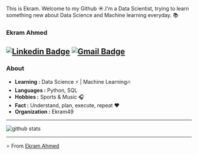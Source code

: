 This is Ekram. Welcome to my Github :sunny:.I'm a Data Scientist, trying to learn something new  about Data Science and Machine learning everyday. :books:
### Ekram Ahmed 
 [![Linkedin Badge](https://img.shields.io/badge/-Ekram_Ahmed-blue?style=flat-square&logo=Linkedin&logoColor=white&link=https://www.linkedin.com/in/ekram-ullah-ahmed/)](https://www.linkedin.com/in/ekram-ullah-ahmed/) [![Gmail Badge](https://img.shields.io/badge/-ekramullahzaki@gmail.com-c14438?style=flat-square&logo=Gmail&logoColor=white&link=mailto:ekramullahzaki@gmail.com)](mailto:ekramullahzaki@gmail.com)
---------------------------------------------------------------------------------------------------------------------------------------------------------------------------------
### About

-  **Learning :** Data Science :zap: | Machine Learning:fire:	
-  **Languages :** Python, SQL
-  **Hobbies :** Sports & Music :headphones:
-  **Fact :** Understand, plan, execute, repeat :heart: 
-  **Organization :** Ekram49

---------------------------------------------------------------------------------------------------------------------------------------------------------------------------------

![github stats](https://github-readme-stats.vercel.app/api?username=Ekram49&show_icons=true)

---------------------------------------------------------------------------------------------------------------------------------------------------------------------------------


⭐️ From [Ekram Ahmed](https://github.com/Ekram49)
